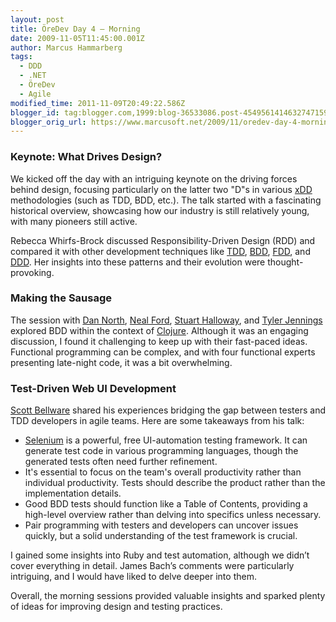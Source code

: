 ```yaml
---
layout: post
title: ÖreDev Day 4 – Morning
date: 2009-11-05T11:45:00.001Z
author: Marcus Hammarberg
tags:
  - DDD
  - .NET
  - ÖreDev
  - Agile
modified_time: 2011-11-09T20:49:22.586Z
blogger_id: tag:blogger.com,1999:blog-36533086.post-4549561414632747159
blogger_orig_url: https://www.marcusoft.net/2009/11/oredev-day-4-morning.html
---
```


### Keynote: What Drives Design?

We kicked off the day with an intriguing keynote on the driving forces behind design, focusing particularly on the latter two "D"s in various [xDD](https://en.wikipedia.org/wiki/Software_development_methodologies) methodologies (such as TDD, BDD, etc.). The talk started with a fascinating historical overview, showcasing how our industry is still relatively young, with many pioneers still active.

Rebecca Whirfs-Brock discussed Responsibility-Driven Design (RDD) and compared it with other development techniques like [TDD](https://en.wikipedia.org/wiki/Test-driven_development), [BDD](https://en.wikipedia.org/wiki/Behavior_Driven_Development), [FDD](https://en.wikipedia.org/wiki/Feature_Driven_Development), and [DDD](https://en.wikipedia.org/wiki/Domain-driven_design). Her insights into these patterns and their evolution were thought-provoking.

### Making the Sausage

The session with [Dan North](http://dannorth.net/), [Neal Ford](http://www.nealford.com/), [Stuart Halloway](http://thinkrelevance.com/), and [Tyler Jennings](http://tyler.officialopinion.com/) explored BDD within the context of [Clojure](http://clojure.org/). Although it was an engaging discussion, I found it challenging to keep up with their fast-paced ideas. Functional programming can be complex, and with four functional experts presenting late-night code, it was a bit overwhelming.

### Test-Driven Web UI Development

[Scott Bellware](http://blog.scottbellware.com/) shared his experiences bridging the gap between testers and TDD developers in agile teams. Here are some takeaways from his talk:

- [Selenium](http://seleniumhq.org/projects/ide/) is a powerful, free UI-automation testing framework. It can generate test code in various programming languages, though the generated tests often need further refinement.
- It's essential to focus on the team's overall productivity rather than individual productivity. Tests should describe the product rather than the implementation details.
- Good BDD tests should function like a Table of Contents, providing a high-level overview rather than delving into specifics unless necessary.
- Pair programming with testers and developers can uncover issues quickly, but a solid understanding of the test framework is crucial.

I gained some insights into Ruby and test automation, although we didn’t cover everything in detail. James Bach’s comments were particularly intriguing, and I would have liked to delve deeper into them.

Overall, the morning sessions provided valuable insights and sparked plenty of ideas for improving design and testing practices.
